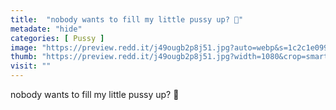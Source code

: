 ```yaml
---
title:  "nobody wants to fill my little pussy up? 🥺"
metadate: "hide"
categories: [ Pussy ]
image: "https://preview.redd.it/j49ougb2p8j51.jpg?auto=webp&s=1c2c1e0998b3164e21cf6626473fcc51d7218149"
thumb: "https://preview.redd.it/j49ougb2p8j51.jpg?width=1080&crop=smart&auto=webp&s=d9b7ea39d74b6d3f4b0affca7b69b340a7db1780"
visit: ""
---
```

nobody wants to fill my little pussy up? 🥺
